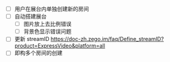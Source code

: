 - [ ] 用户在展台内单独创建新的房间
- [ ] 自动搭建展台
	- [ ] 图片放上去比例错误
	- [ ] 背景色显示错误问题
- [ ] 更新 streamID https://doc-zh.zego.im/faq/Define_streamID?product=ExpressVideo&platform=all
- [ ] 即构多个房间的创建